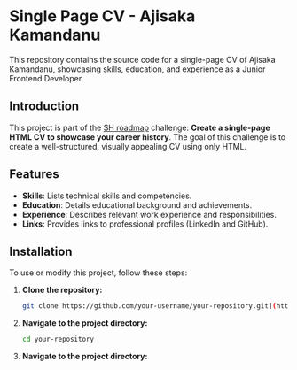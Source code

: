 # Single Page CV - Ajisaka Kamandanu

This repository contains the source code for a single-page CV of Ajisaka Kamandanu, showcasing skills, education, and experience as a Junior Frontend Developer.

## Introduction

This project is part of the [SH roadmap]([https://example.com/roadmap](https://roadmap.sh/projects/single-page-cv)) challenge: **Create a single-page HTML CV to showcase your career history**. The goal of this challenge is to create a well-structured, visually appealing CV using only HTML.

## Features

- **Skills**: Lists technical skills and competencies.
- **Education**: Details educational background and achievements.
- **Experience**: Describes relevant work experience and responsibilities.
- **Links**: Provides links to professional profiles (LinkedIn and GitHub).

## Installation

To use or modify this project, follow these steps:

1. **Clone the repository:**

   ```bash
   git clone https://github.com/your-username/your-repository.git](https://github.com/thisismeaji/single-page-cv.git
   
2. **Navigate to the project directory:**

   ```bash
   cd your-repository

2. **Navigate to the project directory:**
